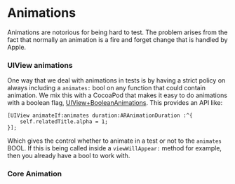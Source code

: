 # Animations

Animations are notorious for being hard to test. The problem arises from the fact that normally an animation is a fire and forget change that is handled by Apple.

### UIView animations

One way that we deal with animations in tests is by having a strict policy on always including a `animates:` bool on any function that could contain animation. We mix this with a CocoaPod that makes it easy to do animations with a boolean flag, [UIView+BooleanAnimations](https://github.com/ashfurrow/UIView-BooleanAnimations/). This provides an API like:

``` objc
[UIView animateIf:animates duration:ARAnimationDuration :^{
    self.relatedTitle.alpha = 1;
}];
```

Which gives the control whether to animate in a test or not to the `animates` BOOL. If this is being called inside a `viewWillAppear:` method for example, then you already have a bool to work with.

### Core Animation
